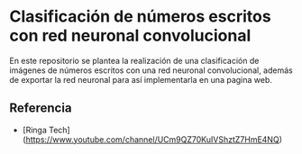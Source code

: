 # Clasificación de números escritos con red neuronal convolucional  

En este repositorio se plantea la realización de una clasificación de imágenes de números escritos con una red neuronal convolucional, además de exportar la red neuronal para así implementarla en una pagina web.











## Referencia
- [Ringa Tech] (https://www.youtube.com/channel/UCm9QZ70KuIVShztZ7HmE4NQ)